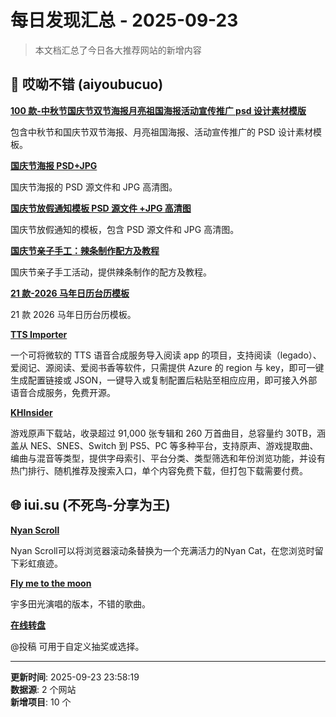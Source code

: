 # 每日发现汇总 - 2025-09-23

> 本文档汇总了今日各大推荐网站的新增内容

## 🔧 哎呦不错 (aiyoubucuo)

**[100 款-中秋节国庆节双节海报月亮祖国海报活动宣传推广 psd 设计素材模版](https://pan.quark.cn/s/e537e28d8308)**
  
包含中秋节和国庆节双节海报、月亮祖国海报、活动宣传推广的 PSD 设计素材模板。

**[国庆节海报 PSD+JPG](https://pan.quark.cn/s/ff8286d6cee0)**
  
国庆节海报的 PSD 源文件和 JPG 高清图。

**[国庆节放假通知模板 PSD 源文件 +JPG 高清图](https://pan.quark.cn/s/c93d78a62198)**
  
国庆节放假通知的模板，包含 PSD 源文件和 JPG 高清图。

**[国庆节亲子手工：辣条制作配方及教程](https://pan.quark.cn/s/5d0d99e45604)**
  
国庆节亲子手工活动，提供辣条制作的配方及教程。

**[21 款-2026 马年日历台历模板](https://pan.baidu.com/s/1TI9XAbzc6I1x1V_Ve0rtIA?pwd=usmd)**
  
21 款 2026 马年日历台历模板。

**[TTS Importer](https://tts.yfi.moe/)**
  
一个可将微软的 TTS 语音合成服务导入阅读 app 的项目，支持阅读（legado）、爱阅记、源阅读、爱阅书香等软件，只需提供 Azure 的 region 与 key，即可一键生成配置链接或 JSON，一键导入或复制配置后粘贴至相应应用，即可接入外部语音合成服务，免费开源。

**[KHInsider](https://downloads.khinsider.com/)**
  
游戏原声下载站，收录超过 91,000 张专辑和 260 万首曲目，总容量约 30TB，涵盖从 NES、SNES、Switch 到 PS5、PC 等多种平台，支持原声、游戏提取曲、编曲与混音等类型，提供字母索引、平台分类、类型筛选和年份浏览功能，并设有热门排行、随机推荐及搜索入口，单个内容免费下载，但打包下载需要付费。


## 🌐 iui.su (不死鸟-分享为王)

**[Nyan Scroll](https://microsoftedge.microsoft.com/addons/detail/nyan-scroll/pmghggnflajdbflaggepoomblfdnhaci)**
  
Nyan Scroll可以将浏览器滚动条替换为一个充满活力的Nyan Cat，在您浏览时留下彩虹痕迹。

**[Fly me to the moon](https://www.doubao.com/drive/s/7a8e950498c5f90e)**
  
宇多田光演唱的版本，不错的歌曲。

**[在线转盘](https://wheelpage.com/zh/)**
  
@投稿 可用于自定义抽奖或选择。


---

**更新时间**: 2025-09-23 23:58:19  
**数据源**: 2 个网站  
**新增项目**: 10 个  

<!-- Generated by Daily News Aggregator -->
